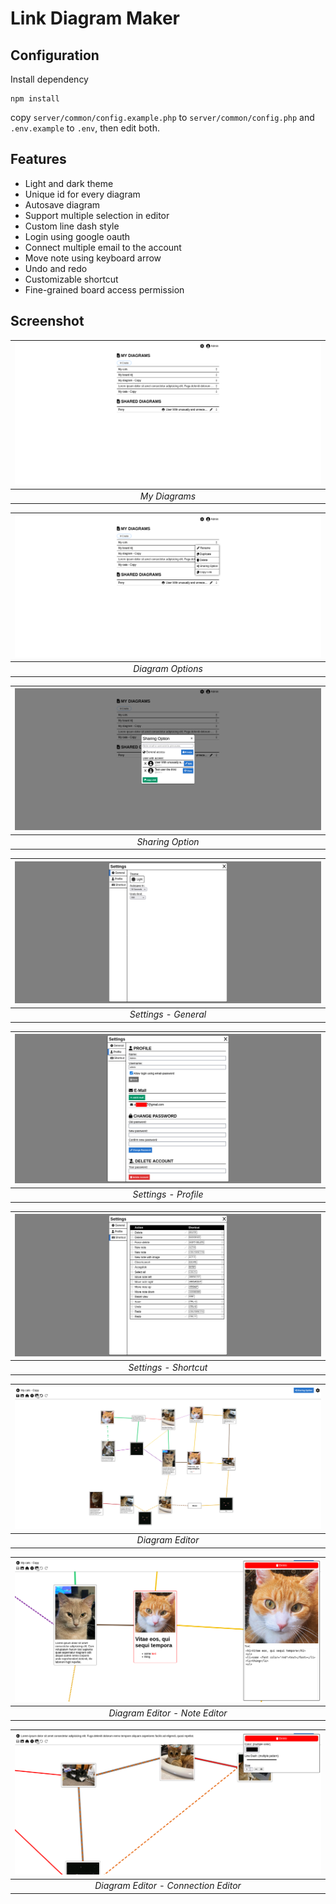 # Link Diagram Maker

## Configuration
Install dependency
```
npm install
```
copy `server/common/config.example.php` to `server/common/config.php` and `.env.example` to `.env`, then edit both.

## Features
- Light and dark theme
- Unique id for every diagram
- Autosave diagram
- Support multiple selection in editor
- Custom line dash style
- Login using google oauth
- Connect multiple email to the account
- Move note using keyboard arrow
- Undo and redo
- Customizable shortcut
- Fine-grained board access permission

## Screenshot
| ![My Diagrams](./ss/000-my-diagrams.png) |
|:--:|
| *My Diagrams* |

| ![Diagram Options](./ss/001-diagram-options.png) |
|:--:|
| *Diagram Options* |

| ![Sharing Option](./ss/002-sharing-options.png) |
|:--:|
| *Sharing Option* |

| ![Settings - General](./ss/003-settings-general.png) |
|:--:|
| *Settings - General* |

| ![Settings - Profile](./ss/004-settings-profile.png) |
|:--:|
| *Settings - Profile* |

| ![Settings - Shortcut](./ss/005-settings-shortcut.png) |
|:--:|
| *Settings - Shortcut* |

| ![Diagram Editor](./ss/006-diagram-editor.png) |
|:--:|
| *Diagram Editor* |

| ![Diagram Editor - Note Editor](./ss/007-note-editor.png) |
|:--:|
| *Diagram Editor - Note Editor* |

| ![Diagram Editor - Connection Editor](./ss/008-connection-editor.png) |
|:--:|
| *Diagram Editor - Connection Editor* |

